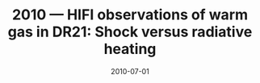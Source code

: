 ---
title: "2010 &mdash; HIFI observations of warm gas in DR21: Shock versus radiative heating"
collection: publications
refereed: 'yes'
permalink: \publication\2010-07-01-HIFI-observations-of-warm-gas-in-DR21-Shock-versus-radiative
date: "2010-07-01"
venue: "Astronomy and Astrophysics"
paperurl: 
link: "https://ui.adsabs.harvard.edu/abs/2010A&A...518L..79O"
citation: "Ossenkopf, V.; Röllig, M.; Simon, R.; Schneider, N.; Okada, Y.; Stutzki, J.; Gerin, M.; Akyilmaz, M.; Beintema, D.; Benz, A. O.; Berne, O.; Boulanger, F.; Bumble, B.; Coeur-Joly, O.; Dedes, C.; Diez-Gonzalez, M. C.; France, K.; Fuente, A.; Gallego, J. D.; Goicoechea, J. R.; Güsten, R.; Harris, A.; Higgins, R.; Jackson, B.; Jarchow, C.; Joblin, C.; Klein, T.; Kramer, C.; Lord, S.; Martin, P.; Martin-Pintado, J.; Mookerjea, B.; Neufeld, D. A.; Phillips, T.; Rizzo, J. R.; van der Tak, F. F. S.; Teyssier, D.; Yorke, H., Astronomy and Astrophysics, Volume 518, id.L79, 5 pp."
---